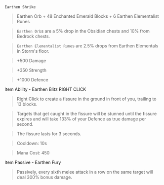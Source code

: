 `Earthen Shrike`
> Earthen Orb + 48 Enchanted Emerald Blocks + 6 Earthen Elementalist Runes

> `Earthen Orb`s are a 5% drop in the Obsidian chests and 10% from Bedrock chests. 

> `Earthen Elementalist Rune`s are 2.5% drops from Earthen Elementals in Storm's floor.

> +500 Damage

> +350 Strength

> +1000 Defence

Item Ability - Earthen Blitz RIGHT CLICK
> Right Click to create a fissure in the ground in front of you, trailing to 13 blocks.

> Targets that get caught in the fissure will be stunned until the fissure expires and will take 133% of your Defence as true damage per second.

> The fissure lasts for 3 seconds.

> Cooldown: 10s

> Mana Cost: 450

Item Passive - Earthen Fury
> Passively, every sixth melee attack in a row on the same target will deal 300% bonus damage.
```
